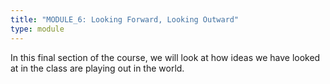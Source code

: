 ```yaml
---
title: "MODULE_6: Looking Forward, Looking Outward"
type: module
---
```

In this final section of the course, we will look at how ideas we have looked at in the class are playing out in the world.
